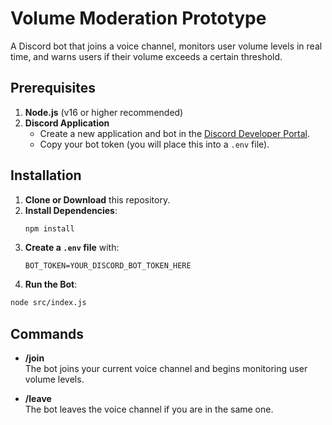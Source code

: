 # Volume Moderation Prototype

A Discord bot that joins a voice channel, monitors user volume levels in real time, and warns users if their volume exceeds a certain threshold.

## Prerequisites

1. **Node.js** (v16 or higher recommended)  
2. **Discord Application**  
   - Create a new application and bot in the [Discord Developer Portal](https://discord.com/developers/applications).  
   - Copy your bot token (you will place this into a `.env` file).

## Installation

1. **Clone or Download** this repository.  
2. **Install Dependencies**:  
   ```bash
   npm install
   ```
3. **Create a `.env` file** with:
   ```env
   BOT_TOKEN=YOUR_DISCORD_BOT_TOKEN_HERE
   ```
4. **Run the Bot**:
  ```bash
  node src/index.js
  ```
## Commands

  - **/join**  
    The bot joins your current voice channel and begins monitoring user volume levels.
  
  - **/leave**  
    The bot leaves the voice channel if you are in the same one.
